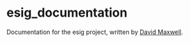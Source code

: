 # esig_documentation
Documentation for the esig project, written by [David Maxwell](http://www.dmax.org.uk).
